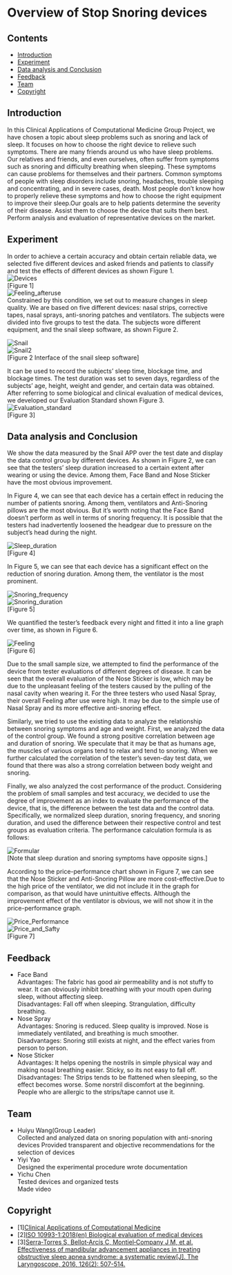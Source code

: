 # Overview of Stop Snoring devices

## Contents  
- [Introduction](#Introduction)  
- [Experiment](#Experiment)  
- [Data analysis and Conclusion](#Data-analysis-and-Conclusion)
- [Feedback](#Feedback)   
- [Team](#Team) 
- [Copyright](#Copyright)

## Introduction

In this Clinical Applications of Computational Medicine Group Project, we have chosen a topic about sleep problems such as snoring and lack of sleep. It focuses on how to choose the right device to relieve such symptoms. There are many friends around us who have sleep problems. Our relatives and friends, and even ourselves, often suffer from symptoms such as snoring and difficulty breathing when sleeping. These symptoms can cause problems for themselves and their partners. Common symptoms of people with sleep disorders include snoring, headaches, trouble sleeping and concentrating, and in severe cases, death. Most people don’t know how to properly relieve these symptoms and how to choose the right equipment to improve their sleep.Our goals are to help patients determine the severity of their disease. Assist them to choose the device that suits them best. Perform analysis and evaluation of representative devices on the market.


## Experiment

In order to achieve a certain accuracy and obtain certain reliable data, we selected five different devices and asked friends and patients to classify and test the effects of different devices as shown Figure 1.  
![Devices](./References_images/Devices.PNG)  
[Figure 1]  
![Feeling_afteruse](./References_images/Feeling_afteruse.jpg)  
Constrained by this condition, we set out to measure changes in sleep quality.
We are based on five different devices: nasal strips, corrective tapes, nasal sprays, anti-snoring patches and ventilators. The subjects were divided into five groups to test the data. The subjects wore different equipment, and the snail sleep software, as shown Figure 2.

![Snail](./References_images/Snail.PNG)  
![Snail2](./References_images/Snail2.PNG)  
[Figure 2 Interface of the snail sleep software]      

It can be used to record the subjects’ sleep time, blockage time, and blockage times. The test duration was set to seven days, regardless of the subjects’ age, height, weight and gender, and certain data was obtained.
After referring to some biological and clinical evaluation of medical devices, we developed our Evaluation Standard shown Figure 3.  
![Evaluation_standard](./References_images/Evaluation_standard.PNG)    
[Figure 3]  



## Data analysis and Conclusion

We show the data measured by the Snail APP over the test date and display the data control group by different devices. As shown in Figure 2, we can see that the testers’ sleep duration increased to a certain extent after wearing or using the device. Among them, Face Band and Nose Sticker have the most obvious improvement.  

In Figure 4, we can see that each device has a certain effect in reducing the number of patients snoring. Among them, ventilators and Anti-Snoring pillows are the most obvious. But it’s worth noting that the Face Band doesn’t perform as well in terms of snoring frequency. It is possible that the testers had inadvertently loosened the headgear due to pressure on the subject’s head during the night.  

![Sleep_duration](./Visualisation/Sleep_duration.jpg)    
[Figure 4] 

In Figure 5, we can see that each device has a significant effect on the reduction of snoring duration. Among them, the ventilator is the most prominent.   

![Snoring_frequency](./Visualisation/Snoring_frequency.jpg)    
![Snoring_duration](./Visualisation/Snoring_duration.jpg)    
[Figure 5]

We quantified the tester’s feedback every night and fitted it into a line graph over time, as shown in Figure 6.   

![Feeling](./Visualisation/Feeling.jpg)    
[Figure 6]

Due to the small sample size, we attempted to find the performance of the device from tester evaluations of different degrees of disease. It can be seen that the overall evaluation of the Nose Sticker is low, which may be due to the unpleasant feeling of the testers caused by the pulling of the nasal cavity when wearing it. For the three testers who used Nasal Spray, their overall Feeling after use were high. It may be due to the simple use of Nasal Spray and its more effective anti-snoring effect.  

Similarly, we tried to use the existing data to analyze the relationship between snoring symptoms and age and weight. First, we analyzed the data of the control group. 
We found a strong positive correlation between age and duration of snoring. We speculate that it may be that as humans age, the muscles of various organs tend to relax and tend to snoring. When we further calculated the correlation of the tester’s seven-day test data, we found that there was also a strong correlation between body weight and snoring.

Finally, we also analyzed the cost performance of the product. Considering the problem of small samples and test accuracy, we decided to use the degree of improvement as an index to evaluate the performance of the device, that is, the difference between the test data and the control data. Specifically, we normalized sleep duration, snoring frequency, and snoring duration, and used the difference between their respective control and test groups as evaluation criteria. The performance calculation formula is as follows:  

![Formular](./References_images/Formular.PNG)    
[Note that sleep duration and snoring symptoms have opposite signs.]

According to the price-performance chart shown in Figure 7, we can see that the Nose Sticker and Anti-Snoring Pillow are more cost-effective.Due to the high price of the ventilator, we did not include it in the graph for comparison, as that would have unintuitive effects. Although the improvement effect of the ventilator is obvious, we will not show it in the price-performance graph.  

![Price_Performance](./Visualisation/Price_Performance.jpg)  
![Price_and_Safty](./Visualisation/Price_and_Safty.jpg)     
[Figure 7]



## Feedback

* Face Band  
Advantages: The fabric has good air permeability and is not stuffy to wear. It can obviously inhibit breathing with your mouth open during sleep, without affecting sleep.   
Disadvantages: Fall off when sleeping. Strangulation, difficulty breathing.  
* Nose Spray  
Advantages: Snoring is reduced. Sleep quality is improved. Nose is immediately ventilated, and breathing is much smoother.  
Disadvantages: Snoring still exists at night, and the effect varies from person to person.  
* Nose Sticker  
Advantages: It helps opening the nostrils in simple physical way and making nosal breathing easier. Sticky, so its not easy to fall off.  
Disadvantages: The Strips tends to be flattened when sleeping, so the effect becomes worse. Some norstril discomfort at the beginning. People who are allergic to the strips/tape cannot use it.  


## Team
* Huiyu Wang(Group Leader)  
Collected and analyzed data on snoring population with anti-snoring devices
Provided transparent and objective recommendations for the selection of devices
* Yiyi Yao  
Designed the experimental procedure
wrote documentation  
* Yichu Chen  
Tested devices and organized tests  
Made video  



## Copyright
* [1][Clinical Applications of Computational Medicine](https://www.ce.cit.tum.de/ldv/lehre/clinical-applications-of-computational-medicine/)
* [2][ISO 10993-1:2018(en) Biological evaluation of medical devices](https://www.iso.org/obp/ui#iso:std:iso:10993:-1:ed-5:v2:en)
* [3][Serra‐Torres S, Bellot‐Arcís C, Montiel‐Company J M, et al. Effectiveness of mandibular advancement appliances in treating obstructive sleep apnea syndrome: a systematic review[J]. The Laryngoscope, 2016, 126(2): 507-514.](https://onlinelibrary.wiley.com/doi/abs/10.1002/lary.25505)